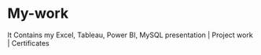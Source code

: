 # My-work
It Contains my Excel, Tableau, Power BI, MySQL presentation |
Project work |
Certificates

